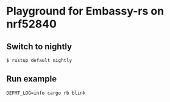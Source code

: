 # Playground for Embassy-rs on nrf52840

## Switch to nightly

`$ rustup default nightly`

## Run example

`DEFMT_LOG=info cargo rb blink`
